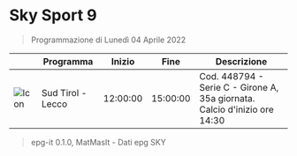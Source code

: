 # Sky Sport 9
> Programmazione di Lunedì 04 Aprile 2022

||Programma|Inizio|Fine|Descrizione|
|---|---|---|---|---|
|![Icon](https://guidatv.sky.it/uuid/4f8fdcfa-5579-4d49-ba6c-be963ee5a7e3/cover?md5ChecksumParam=e47cc3dd25f48ea68591eb1b1ce38eaf)|Sud Tirol - Lecco|12:00:00|15:00:00|Cod. 448794 - Serie C - Girone A, 35a giornata. Calcio d&#039;inizio ore 14:30



 > epg-it 0.1.0, MatMasIt - Dati epg SKY